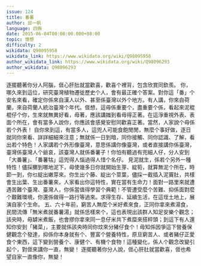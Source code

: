 ```yaml
---
issue: 124
title: 番薯
author: 邱一帆
language: 四縣
date: 2015-06-04T00:00:00.000+08:00
topic: 懷想
difficulty: 2
wikidata: Q98095958
wikidata_link: https://www.wikidata.org/wiki/Q98095958
author_wikidata_link: https://www.wikidata.org/wiki/Q98096293
author_wikidata: Q98096293
---
```

逐擺聽著你分人阿腦，𠊎心肝肚就當歡喜，歡喜个裡背，包含欣賞同欽羨。
你，哪久來到這位，研究臺灣植物遷徙歷史个人，會有最正確个答案。對你這「番」个安名來看，確定你係來自漢人以外、甚至係臺灣以外个地方。有人講，你來自荷蘭，來自荷蘭人統治臺灣个年代。𠊎想，這毋係重要个，盡重要个係，看起來泥棍棍仔个你，生來就無異好看，毋著，應該講媸到看毋得正著。在這淨重視外表、表面个所在，會有當多人說你，你應該會感覺安慰同歡喜正著。當然，人家說个毋係若个外表！
自你來到這，有當多人，這兜人可能食飽閒閒，無麼个事好做，逐日就同你來看、詳詳細細來注意；無就係一日到暗，同你接觸、同你認識、了解，看出若个特色！人家講若个外形像臺灣，意思係講你像臺灣，或者直接講你係臺灣，臺灣係臺灣人个爺哀，該臺灣人就係番薯子！你怕有聽過有兜細人仔，分人安到「大番薯」、「番薯牯」這兜得人惱過得人惜个名仔。
見泥就生，係若个另外一種特性！儘採擲到哪地泥下，毋使幾多日你就開始生芽、綻筍，就算無泥个所在，時節一到，你乜綻出嫩芽來。你生出个藤、綻出个莖葉，儘採一截插入泥竇肚，共樣會生出葉、生出番薯來，人家看出你這特性，實在當有生命力！面對一路里來就遭遇苦難个臺灣、臺灣人，你係當值得學習个典範！不管遭受麼个苦難、抑係面對麼个艱難環境，你還係做得一路行等過來。求得生存、延續生活，在這垤土地上，展演自家个生命。
五、六十年前，窮苦人無麼个米好煮來食，正同你拿來煮湯食，民間流傳「無米煮就番薯湯」就係恁樣來个，這也表現出該群人知足安樂个觀念；該央時，毋罅米煮飯，也會摎你拿來同一息仔米共下煮糜來搭秤頭；到這下有人還知你安到「豬菜」，主要就係該央時同你炆來分豬仔食个！毋知係因爭這下營養保健觀念个發達，抑係你本身就有个、豐富个營養特性，原旦窮苦人、或者豬仔正愛食个東西，這下變到營養个、康健个、有機个食物！這種變化，係人个觀念改變引起个，對𠊎來講你一直，無變！
逐擺聽著你分人說，𠊎心肝肚就當歡喜，𠊎也希望自家一直像你，無變！